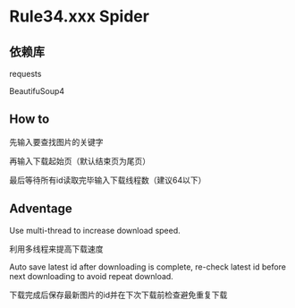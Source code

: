 # Rule34.xxx Spider
## 依赖库
  requests
  
  BeautifuSoup4
## How to
  先输入要查找图片的关键字
  
  再输入下载起始页（默认结束页为尾页）
  
  最后等待所有id读取完毕输入下载线程数（建议64以下）
  
## Adventage
  Use multi-thread to increase download speed.
  
  利用多线程来提高下载速度
  
  Auto save latest id after downloading is complete, re-check latest id before next downloading to avoid repeat download.
  
  下载完成后保存最新图片的id并在下次下载前检查避免重复下载
